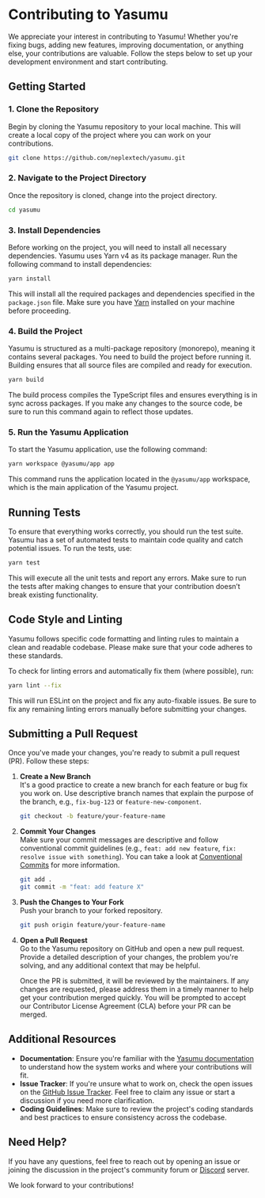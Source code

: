 # Contributing to Yasumu

We appreciate your interest in contributing to Yasumu! Whether you're fixing bugs, adding new features, improving documentation, or anything else, your contributions are valuable. Follow the steps below to set up your development environment and start contributing.

## Getting Started

### 1. Clone the Repository

Begin by cloning the Yasumu repository to your local machine. This will create a local copy of the project where you can work on your contributions.

```sh
git clone https://github.com/neplextech/yasumu.git
```

### 2. Navigate to the Project Directory

Once the repository is cloned, change into the project directory.

```sh
cd yasumu
```

### 3. Install Dependencies

Before working on the project, you will need to install all necessary dependencies. Yasumu uses Yarn v4 as its package manager. Run the following command to install dependencies:

```sh
yarn install
```

This will install all the required packages and dependencies specified in the `package.json` file. Make sure you have [Yarn](https://yarnpkg.com/getting-started/install) installed on your machine before proceeding.

### 4. Build the Project

Yasumu is structured as a multi-package repository (monorepo), meaning it contains several packages. You need to build the project before running it. Building ensures that all source files are compiled and ready for execution.

```sh
yarn build
```

The build process compiles the TypeScript files and ensures everything is in sync across packages. If you make any changes to the source code, be sure to run this command again to reflect those updates.

### 5. Run the Yasumu Application

To start the Yasumu application, use the following command:

```sh
yarn workspace @yasumu/app app
```

This command runs the application located in the `@yasumu/app` workspace, which is the main application of the Yasumu project.

## Running Tests

To ensure that everything works correctly, you should run the test suite. Yasumu has a set of automated tests to maintain code quality and catch potential issues. To run the tests, use:

```sh
yarn test
```

This will execute all the unit tests and report any errors. Make sure to run the tests after making changes to ensure that your contribution doesn’t break existing functionality.

## Code Style and Linting

Yasumu follows specific code formatting and linting rules to maintain a clean and readable codebase. Please make sure that your code adheres to these standards.

To check for linting errors and automatically fix them (where possible), run:

```sh
yarn lint --fix
```

This will run ESLint on the project and fix any auto-fixable issues. Be sure to fix any remaining linting errors manually before submitting your changes.

## Submitting a Pull Request

Once you've made your changes, you're ready to submit a pull request (PR). Follow these steps:

1. **Create a New Branch**  
   It's a good practice to create a new branch for each feature or bug fix you work on. Use descriptive branch names that explain the purpose of the branch, e.g., `fix-bug-123` or `feature-new-component`.

   ```sh
   git checkout -b feature/your-feature-name
   ```

2. **Commit Your Changes**  
   Make sure your commit messages are descriptive and follow conventional commit guidelines (e.g., `feat: add new feature`, `fix: resolve issue with something`). You can take a look at [Conventional Commits](https://www.conventionalcommits.org/) for more information.

   ```sh
   git add .
   git commit -m "feat: add feature X"
   ```

3. **Push the Changes to Your Fork**  
   Push your branch to your forked repository.

   ```sh
   git push origin feature/your-feature-name
   ```

4. **Open a Pull Request**  
   Go to the Yasumu repository on GitHub and open a new pull request. Provide a detailed description of your changes, the problem you're solving, and any additional context that may be helpful.

   Once the PR is submitted, it will be reviewed by the maintainers. If any changes are requested, please address them in a timely manner to help get your contribution merged quickly. You will be prompted to accept our Contributor License Agreement (CLA) before your PR can be merged.

## Additional Resources

- **Documentation**: Ensure you're familiar with the [Yasumu documentation](https://docs.yasumu.dev) to understand how the system works and where your contributions will fit.
- **Issue Tracker**: If you're unsure what to work on, check the open issues on the [GitHub Issue Tracker](https://github.com/neplextech/yasumu/issues). Feel free to claim any issue or start a discussion if you need more clarification.
- **Coding Guidelines**: Make sure to review the project's coding standards and best practices to ensure consistency across the codebase.

## Need Help?

If you have any questions, feel free to reach out by opening an issue or joining the discussion in the project's community forum or [Discord](https://discord.yasumu.dev) server.

We look forward to your contributions!
